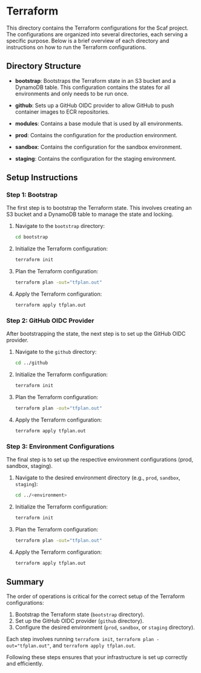 # Terraform

This directory contains the Terraform configurations for the Scaf project. The
configurations are organized into several directories, each serving a specific
purpose. Below is a brief overview of each directory and instructions on how to
run the Terraform configurations.

## Directory Structure

- **bootstrap**: Bootstraps the Terraform state in an S3 bucket and a DynamoDB
  table. This configuration contains the states for all environments and only
  needs to be run once.

- **github**: Sets up a GitHub OIDC provider to allow GitHub to push container
  images to ECR repositories.

- **modules**: Contains a base module that is used by all environments.

- **prod**: Contains the configuration for the production environment.

- **sandbox**: Contains the configuration for the sandbox environment.

- **staging**: Contains the configuration for the staging environment.

## Setup Instructions

### Step 1: Bootstrap

The first step is to bootstrap the Terraform state. This involves creating an S3
bucket and a DynamoDB table to manage the state and locking.

1. Navigate to the `bootstrap` directory:
    ```bash
    cd bootstrap
    ```

2. Initialize the Terraform configuration:
    ```bash
    terraform init
    ```

3. Plan the Terraform configuration:
    ```bash
    terraform plan -out="tfplan.out"
    ```

4. Apply the Terraform configuration:
    ```bash
    terraform apply tfplan.out
    ```

### Step 2: GitHub OIDC Provider

After bootstrapping the state, the next step is to set up the GitHub OIDC
provider.

1. Navigate to the `github` directory:
    ```bash
    cd ../github
    ```

2. Initialize the Terraform configuration:
    ```bash
    terraform init
    ```

3. Plan the Terraform configuration:
    ```bash
    terraform plan -out="tfplan.out"
    ```

4. Apply the Terraform configuration:
    ```bash
    terraform apply tfplan.out
    ```

### Step 3: Environment Configurations

The final step is to set up the respective environment configurations (prod,
sandbox, staging).

1. Navigate to the desired environment directory (e.g., `prod`, `sandbox`,
   `staging`):

    ```bash
    cd ../<environment>
    ```

2. Initialize the Terraform configuration:
    ```bash
    terraform init
    ```

3. Plan the Terraform configuration:
    ```bash
    terraform plan -out="tfplan.out"
    ```

4. Apply the Terraform configuration:
    ```bash
    terraform apply tfplan.out
    ```

## Summary

The order of operations is critical for the correct setup of the Terraform
configurations:

1. Bootstrap the Terraform state (`bootstrap` directory).
2. Set up the GitHub OIDC provider (`github` directory).
3. Configure the desired environment (`prod`, `sandbox`, or `staging` directory).


Each step involves running `terraform init`, `terraform plan -out="tfplan.out"`,
and `terraform apply tfplan.out`.

Following these steps ensures that your infrastructure is set up correctly and
efficiently.
